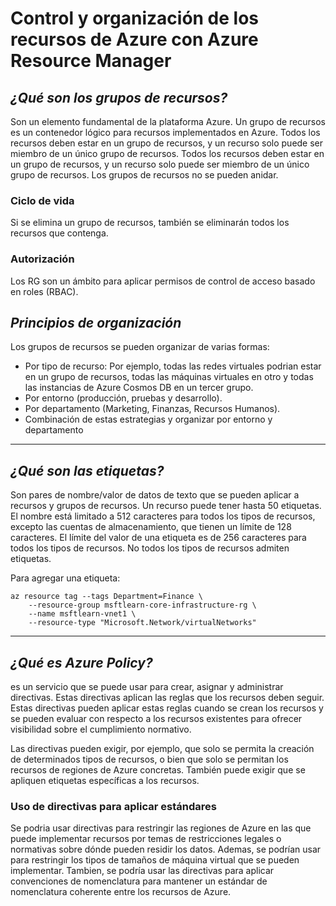 # Control y organización de los recursos de Azure con Azure Resource Manager

## _¿Qué son los grupos de recursos?_
Son un elemento fundamental de la plataforma Azure. Un grupo de recursos es un contenedor lógico para recursos implementados en Azure. Todos los recursos deben estar en un grupo de recursos, y un recurso solo puede ser miembro de un único grupo de recursos. Todos los recursos deben estar en un grupo de recursos, y un recurso solo puede ser miembro de un único grupo de recursos. Los grupos de recursos no se pueden anidar. 

### Ciclo de vida
Si se elimina un grupo de recursos, también se eliminarán todos los recursos que contenga.

### Autorización
Los RG son un ámbito para aplicar permisos de control de acceso basado en roles (RBAC). 

## _Principios de organización_
Los grupos de recursos se pueden organizar de varias formas:
- Por tipo de recurso: Por ejemplo, todas las redes virtuales podrian estar en un grupo de recursos, todas las máquinas virtuales en otro y todas las instancias de Azure Cosmos DB en un tercer grupo.
- Por entorno (producción, pruebas y desarrollo).
- Por departamento (Marketing, Finanzas, Recursos Humanos).
- Combinación de estas estrategias y organizar por entorno y departamento

---

## _¿Qué son las etiquetas?_
Son pares de nombre/valor de datos de texto que se pueden aplicar a recursos y grupos de recursos. Un recurso puede tener hasta 50 etiquetas. El nombre está limitado a 512 caracteres para todos los tipos de recursos, excepto las cuentas de almacenamiento, que tienen un límite de 128 caracteres. El límite del valor de una etiqueta es de 256 caracteres para todos los tipos de recursos.  No todos los tipos de recursos admiten etiquetas.

Para agregar una etiqueta:
```
az resource tag --tags Department=Finance \
    --resource-group msftlearn-core-infrastructure-rg \
    --name msftlearn-vnet1 \
    --resource-type "Microsoft.Network/virtualNetworks"
```

---

## _¿Qué es Azure Policy?_
 es un servicio que se puede usar para crear, asignar y administrar directivas. Estas directivas aplican las reglas que los recursos deben seguir. Estas directivas pueden aplicar estas reglas cuando se crean los recursos y se pueden evaluar con respecto a los recursos existentes para ofrecer visibilidad sobre el cumplimiento normativo.

 Las directivas pueden exigir, por ejemplo, que solo se permita la creación de determinados tipos de recursos, o bien que solo se permitan los recursos de regiones de Azure concretas. También puede exigir que se apliquen etiquetas específicas a los recursos.

 ### Uso de directivas para aplicar estándares
Se podria usar directivas para restringir las regiones de Azure en las que puede implementar recursos por temas de restricciones legales o normativas sobre dónde pueden residir los datos. Ademas, se podrían usar para restringir los tipos de tamaños de máquina virtual que se pueden implementar. Tambien, se podría usar las directivas para aplicar convenciones de nomenclatura para mantener un estándar de nomenclatura coherente entre los recursos de Azure.


